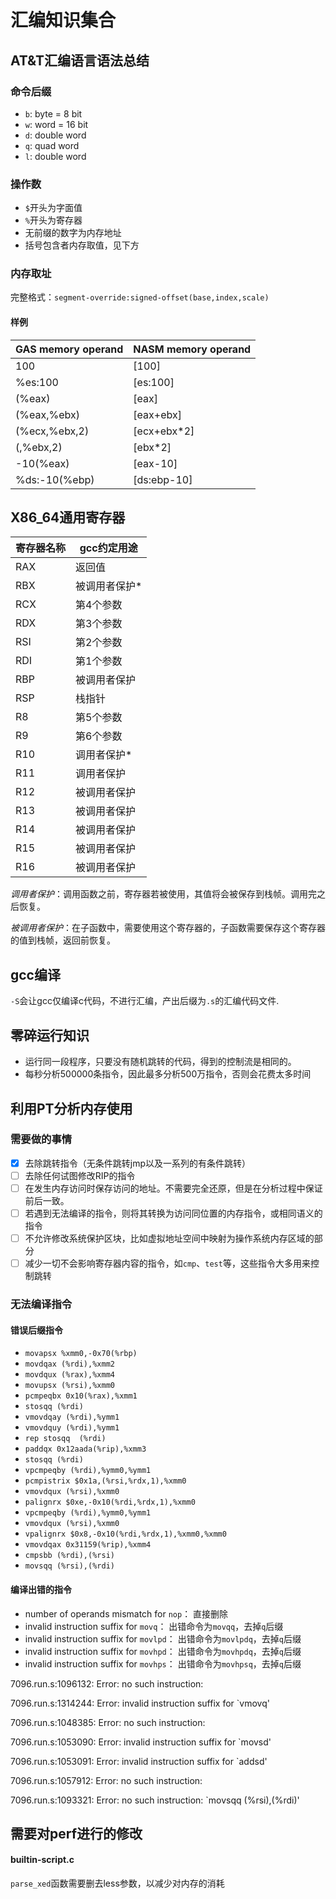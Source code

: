 # 汇编知识集合

## AT&T汇编语言语法总结

### 命令后缀

- `b`: byte = 8 bit
- `w`: word = 16 bit
- `d`: double word
- `q`: quad word
- `l`: double word

### 操作数

- `$`开头为字面值
- `%`开头为寄存器
- 无前缀的数字为内存地址
- 括号包含者内存取值，见下方

### 内存取址

完整格式：`segment-override:signed-offset(base,index,scale)`

#### 样例

|GAS memory operand|NASM memory operand|
|------------------|-------------------|
|100               |[100]              |
|%es:100           |[es:100]           |
|(%eax)            |[eax]              |
|(%eax,%ebx)       |[eax+ebx]          |
|(%ecx,%ebx,2)     |[ecx+ebx*2]        |
|(,%ebx,2)         |[ebx*2]            |
|-10(%eax)         |[eax-10]           |
|%ds:-10(%ebp)     |[ds:ebp-10]        |

## X86_64通用寄存器

|寄存器名称|gcc约定用途|
|---------|---|
|RAX|返回值|
|RBX|被调用者保护*|
|RCX|第4个参数|
|RDX|第3个参数|
|RSI|第2个参数|
|RDI|第1个参数|
|RBP|被调用者保护|
|RSP|栈指针|
|R8 |第5个参数|
|R9 |第6个参数|
|R10|调用者保护*|
|R11|调用者保护|
|R12|被调用者保护|
|R13|被调用者保护|
|R14|被调用者保护|
|R15|被调用者保护|
|R16|被调用者保护|

*调用者保护*：调用函数之前，寄存器若被使用，其值将会被保存到栈帧。调用完之后恢复。

*被调用者保护*：在子函数中，需要使用这个寄存器的，子函数需要保存这个寄存器的值到栈帧，返回前恢复。

## gcc编译

`-S`会让gcc仅编译c代码，不进行汇编，产出后缀为`.s`的汇编代码文件.

## 零碎运行知识

- 运行同一段程序，只要没有随机跳转的代码，得到的控制流是相同的。
- 每秒分析500000条指令，因此最多分析500万指令，否则会花费太多时间

## 利用PT分析内存使用

### 需要做的事情

- [x] 去除跳转指令（无条件跳转jmp以及一系列的有条件跳转）
- [ ] 去除任何试图修改RIP的指令
- [ ] 在发生内存访问时保存访问的地址。不需要完全还原，但是在分析过程中保证前后一致。
- [ ] 若遇到无法编译的指令，则将其转换为访问同位置的内存指令，或相同语义的指令
- [ ] 不允许修改系统保护区块，比如虚拟地址空间中映射为操作系统内存区域的部分
- [ ] 减少一切不会影响寄存器内容的指令，如`cmp`、`test`等，这些指令大多用来控制跳转

### 无法编译指令

#### 错误后缀指令

- `movapsx %xmm0,-0x70(%rbp)`
- `movdqax (%rdi),%xmm2`
- `movdqux (%rax),%xmm4`
- `movupsx (%rsi),%xmm0`
- `pcmpeqbx 0x10(%rax),%xmm1`
- `stosqq (%rdi)`
- `vmovdqay (%rdi),%ymm1`
- `vmovdquy (%rdi),%ymm1`
- `rep stosqq  (%rdi)`
- `paddqx 0x12aada(%rip),%xmm3`
- `stosqq (%rdi)`
- `vpcmpeqby (%rdi),%ymm0,%ymm1`
- `pcmpistrix $0x1a,(%rsi,%rdx,1),%xmm0`
- `vmovdqux (%rsi),%xmm0`
- `palignrx $0xe,-0x10(%rdi,%rdx,1),%xmm0`
- `vpcmpeqby (%rdi),%ymm0,%ymm1`
- `vmovdqux (%rsi),%xmm0`
- `vpalignrx $0x8,-0x10(%rdi,%rdx,1),%xmm0,%xmm0`
- `vmovdqax 0x31159(%rip),%xmm4`
- `cmpsbb (%rdi),(%rsi)`
- `movsqq (%rsi),(%rdi)`

#### 编译出错的指令

- number of operands mismatch for `nop`： 直接删除
- invalid instruction suffix for `movq`： 出错命令为`movqq`，去掉`q`后缀
- invalid instruction suffix for `movlpd`： 出错命令为`movlpdq`，去掉`q`后缀
- invalid instruction suffix for `movhpd`： 出错命令为`movhpdq`，去掉`q`后缀
- invalid instruction suffix for `movhps`： 出错命令为`movhpsq`，去掉`q`后缀

7096.run.s:1096132: Error: no such instruction:

7096.run.s:1314244: Error: invalid instruction suffix for `vmovq'

7096.run.s:1048385: Error: no such instruction:

7096.run.s:1053090: Error: invalid instruction suffix for `movsd'

7096.run.s:1053091: Error: invalid instruction suffix for `addsd'

7096.run.s:1057912: Error: no such instruction:

7096.run.s:1093321: Error: no such instruction: `movsqq (%rsi),(%rdi)'

## 需要对perf进行的修改

#### builtin-script.c

`parse_xed`函数需要删去less参数，以减少对内存的消耗




